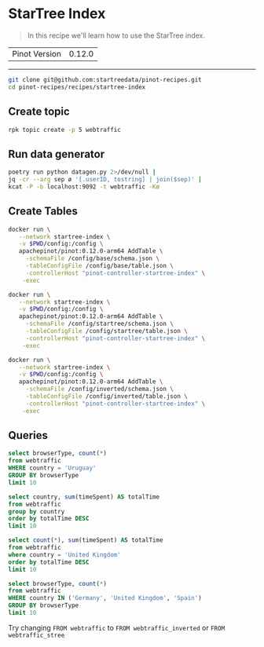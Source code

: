 # StarTree Index

> In this recipe we'll learn how to use the StarTree index.

<table>
  <tr>
    <td>Pinot Version</td>
    <td>0.12.0</td>
  </tr>
</table>

***

```bash
git clone git@github.com:startreedata/pinot-recipes.git
cd pinot-recipes/recipes/startree-index
```

## Create topic

```bash
rpk topic create -p 5 webtraffic
```

## Run data generator

```bash
poetry run python datagen.py 2>/dev/null | 
jq -cr --arg sep ø '[.userID, tostring] | join($sep)' | 
kcat -P -b localhost:9092 -t webtraffic -Kø
```

## Create Tables

```bash
docker run \
   --network startree-index \
   -v $PWD/config:/config \
   apachepinot/pinot:0.12.0-arm64 AddTable \
     -schemaFile /config/base/schema.json \
     -tableConfigFile /config/base/table.json \
     -controllerHost "pinot-controller-startree-index" \
    -exec
```

```bash
docker run \
   --network startree-index \
   -v $PWD/config:/config \
   apachepinot/pinot:0.12.0-arm64 AddTable \
     -schemaFile /config/startree/schema.json \
     -tableConfigFile /config/startree/table.json \
     -controllerHost "pinot-controller-startree-index" \
    -exec
```

```bash
docker run \
   --network startree-index \
   -v $PWD/config:/config \
   apachepinot/pinot:0.12.0-arm64 AddTable \
     -schemaFile /config/inverted/schema.json \
     -tableConfigFile /config/inverted/table.json \
     -controllerHost "pinot-controller-startree-index" \
    -exec
```

## Queries

```sql
select browserType, count(*)
from webtraffic 
WHERE country = 'Uruguay'
GROUP BY browserType
limit 10
```

```sql
select country, sum(timeSpent) AS totalTime
from webtraffic
group by country
order by totalTime DESC
limit 10
```

```sql
select count(*), sum(timeSpent) AS totalTime
from webtraffic
where country = 'United Kingdom'
order by totalTime DESC
limit 10
```

```sql
select browserType, count(*)
from webtraffic
WHERE country IN ('Germany', 'United Kingdom', 'Spain')
GROUP BY browserType
limit 10
```

Try changing `FROM webtraffic` to `FROM webtraffic_inverted` or `FROM webtraffic_stree`

